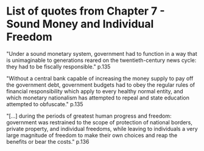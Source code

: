 # List of quotes from Chapter 7 - Sound Money and Individual Freedom

"Under a sound monetary system, government had to function in a way that is unimaginable to generations reared on the twentieth-century news cycle: they had to be fiscally responsible." p.135

"Without a central bank capable of increasing the money supply to pay off the government debt, government budgets had to obey the regular rules of financial responsibility which apply to every healthy normal entity, and which monetary nationalism has attempted to repeal and state education attempted to obfuscate." p.135

"[...] during the periods of greatest human progress and freedom: government was restrained to the scope of protection of national borders, private property, and individual freedoms, while leaving to individuals a very large magnitude of freedom to make their own choices and reap the benefits or bear the costs." p.136
